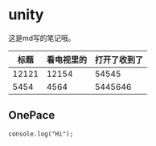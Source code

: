 <!--
 * @Descripttion: 请输入描述
 * @version: 0.1
 * @Author: Fasty
 * @Date: 2020-02-14 14:36:54
 * @LastEditors  : Fasty
 * @LastEditTime : 2020-02-14 14:48:00
 -->

# unity

这是md写的笔记哦。

| 标题  | 看电视里的 | 打开了收到了 |
|-------|----------|------------|
| 12121 | 12154    | 54545      |
| 5454  | 4564     | 5445646    |

## OnePace

``` JS
console.log("Hi");
```

